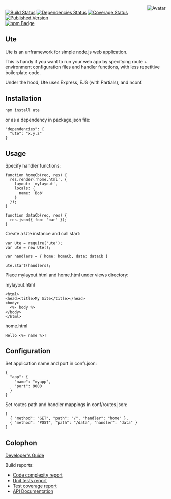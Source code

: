 <img align="right" src="https://raw.github.com/cliffano/ute/master/avatar.jpg" alt="Avatar"/>

[![Build Status](https://secure.travis-ci.org/cliffano/ute.png?branch=master)](http://travis-ci.org/cliffano/ute)
[![Dependencies Status](https://david-dm.org/cliffano/ute.png)](http://david-dm.org/cliffano/ute)
[![Coverage Status](https://coveralls.io/repos/cliffano/ute/badge.png?branch=master)](https://coveralls.io/r/cliffano/ute?branch=master)
[![Published Version](https://badge.fury.io/js/ute.png)](http://badge.fury.io/js/ute)
<br/>
[![npm Badge](https://nodei.co/npm/ute.png)](http://npmjs.org/package/ute)

Ute
---

Ute is an unframework for simple node.js web application.

This is handy if you want to run your web app by specifying route + environment configuration files and handler functions, with less repetitive boilerplate code.

Under the hood, Ute uses Express, EJS (with Partials), and nconf.

Installation
------------

    npm install ute

or as a dependency in package.json file:

    "dependencies": {
      "ute": "x.y.z"
    }

Usage
-----

Specify handler functions:

    function homeCb(req, res) {
      res.render('home.html', {
        layout: 'mylayout',
        locals: {
          name: 'Bob'
        }
      });
    }

    function dataCb(req, res) {
      res.json({ foo: 'bar' });
    }

Create a Ute instance and call start:

    var Ute = require('ute');
    var ute = new Ute();

    var handlers = { home: homeCb, data: dataCb }

    ute.start(handlers);

Place mylayout.html and home.html under views directory:

mylayout.html

    <html>
    <head><title>My Site</title></head>
    <body>
      <%- body %>
    </body>
    </html>

home.html

    Hello <%= name %>!

Configuration
-------------

Set application name and port in conf/<env>.json:

    {
      "app": {
        "name": "myapp",
        "port": 9000
      }
    }

Set routes path and handler mappings in conf/routes.json:

    [
      { "method": "GET", "path": "/", "handler": "home" },
      { "method": "POST", "path": "/data", "handler": "data" }
    ]

Colophon
--------

[Developer's Guide](http://cliffano.github.io/developers_guide.html#nodejs)

Build reports:

* [Code complexity report](http://cliffano.github.io/ute/bob/complexity/plato/index.html)
* [Unit tests report](http://cliffano.github.io/ute/bob/test/buster.out)
* [Test coverage report](http://cliffano.github.io/ute/bob/coverage/buster-istanbul/lcov-report/lib/index.html)
* [API Documentation](http://cliffano.github.io/ute/bob/doc/dox-foundation/index.html)